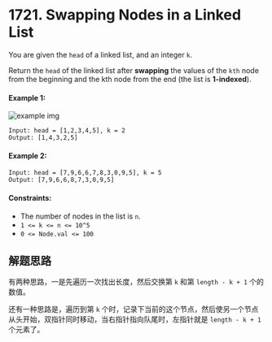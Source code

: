 # 1721. Swapping Nodes in a Linked List

You are given the `head` of a linked list, and an integer `k`.

Return the `head` of the linked list after **swapping** the values of the `kth` node from the beginning and the kth node from the end (the list is **1-indexed**).

 

#### Example 1:

![example img](https://assets.leetcode.com/uploads/2020/09/21/linked1.jpg)

```
Input: head = [1,2,3,4,5], k = 2
Output: [1,4,3,2,5]
```

#### Example 2:

```
Input: head = [7,9,6,6,7,8,3,0,9,5], k = 5
Output: [7,9,6,6,8,7,3,0,9,5]
``` 

#### Constraints:

+ The number of nodes in the list is `n`.
+ `1 <= k <= n <= 10^5`
+ `0 <= Node.val <= 100`

## 解题思路

有两种思路，一是先遍历一次找出长度，然后交换第 `k` 和第 `length - k + 1` 个的数值。

还有一种思路是，遍历到第 `k` 个时，记录下当前的这个节点，然后使另一个节点从头开始，双指针同时移动，当右指针指向队尾时，左指针就是 `length - k + 1` 个元素了。
